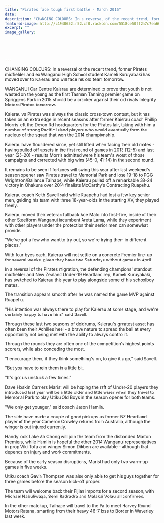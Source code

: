 ```yaml
---
title: "Pirates face tough first battle - March 2015"
date: 
description: "CHANGING COLOURS: In a reversal of the recent trend, former Pirates midfielder Kameli Kuruyabaki has moved over to Kaierau and will face his old team tomorrow, Wanganui Chronicle article 27/3/15..."
featured-image: http://c1940652.r52.cf0.rackcdn.com/5518ce50ff2a7c7ea600054c/KameliKuruyabaki,KaierauRugby.jpg
excerpt: ""
image_gallery:
    
    
    
    
    
---
```


<p><span>CHANGING COLOURS: In a reversal of the recent trend, former Pirates midfielder and ex Wanganui High School student Kameli Kuruyabaki has moved over to Kaierau and will face his old team tomorrow.</span></p>
<p>WANGANUI Car Centre Kaierau are determined to prove that youth is not wasted on the young as the first Tasman Tanning premier game on Spriggens Park in 2015 should be a cracker against their old rivals Integrity Motors Pirates tomorrow.</p>
<p>Kaierau vs Pirates was always the classic cross-town contest, but it has taken on an extra edge in recent seasons after former Kaierau coach Phillip Morris left the Devon Rd headquarters for the Pirates lair, taking with him a number of strong Pacific Island players who would eventually form the nucleus of the squad that won the 2014 championship.</p>
<p>Kaierau have floundered since, yet still lifted when facing their old mates - having pulled off upsets in the first round of games in 2013 (12-5) and last year (25-20) - results Morris admitted were his team's worst of those campaigns and corrected with big wins (45-0, 41-14) in the second round.</p>
<p>It remains to be seen if fortunes will swing this year after last weekend's season opener saw Pirates travel to Memorial Park and lose 19-18 to PGG Wrightson/Ballance Taihape, while Kaierau pulled off a remarkable 38-24 victory in Ohakune over 2014 finalists McCarthy's Contracting Ruapehu.</p>
<p>Kaierau coach Keith Savell said while Ruapehu had lost a few key senior men, guiding his team with three 18-year-olds in the starting XV, they played freely.</p>
<p>Kaierau moved their veteran fullback Ace Malo into first-five, inside of their other Steelform Wanganui incumbent Areta Lama, while they experiment with other players under the protection their senior men can somewhat provide.</p>
<p>"We've got a few who want to try out, so we're trying them in different places."</p>
<p>With four byes each, Kaierau will not settle on a concrete Premier line-up for several weeks, given they have two Saturdays without games in April.</p>
<p>In a reversal of the Pirates migration, the defending champions' standout midfielder and New Zealand Under-19 Heartland rep, Kameli Kuruyabaki, has switched to Kaierau this year to play alongside some of his schoolboy mates.</p>
<p>The transition appears smooth after he was named the game MVP against Ruapehu.</p>
<p>"His intention was always there to play for Kaierau at some stage, and we're certainly happy to have him," said Savell.</p>
<p>Through these last two seasons of doldrums, Kaierau's greatest asset has often been their Achilles heel - a brave nature to spread the ball at every opportunity not being met with the ability to always control it.</p>
<p>Through the rounds they are often one of the competition's highest points scorers, while also conceding the most.</p>
<p>"I encourage them, if they think something's on, to give it a go," said Savell.</p>
<p>"But you have to rein them in a little bit.</p>
<p>"It's got us unstuck a few times."</p>
<p>Dave Hoskin Carriers Marist will be hoping the raft of Under-20 players they introduced last year will be a little older and little wiser when they travel to Memorial Park to play Utiku Old Boys in the season opener for both teams.</p>
<p>"We only get younger," said coach Jason Hamlin.</p>
<p>The side have made a couple of good pickups as former NZ Heartland player of the year Cameron Crowley returns from Australia, although the winger is out injured currently.</p>
<p>Handy lock Lake Ah Chong will join the team from the disbanded Marton Premiers, while Hamlin is hopeful the other 2014 Wanganui representatives in prop Viki Tofa and winger Simon Dibben are available - although that depends on injury and work commitments.</p>
<p>Because of the early season disruptions, Marist had only two warm-up games in five weeks.</p>
<p>Utiku coach Gavin Thompson was also only able to get his guys together for three games before the season kick-off proper.</p>
<p>The team will welcome back their Fijian imports for a second season, with Michael Nabuliwaqa, Semi Radradra and Malakai Volau all confirmed.</p>
<p>In the other matchup, Taihape will travel to the Pa to meet Harvey Round Motors Ratana, smarting from their heavy 46-7 loss to Border in Waverley last week.</p>

